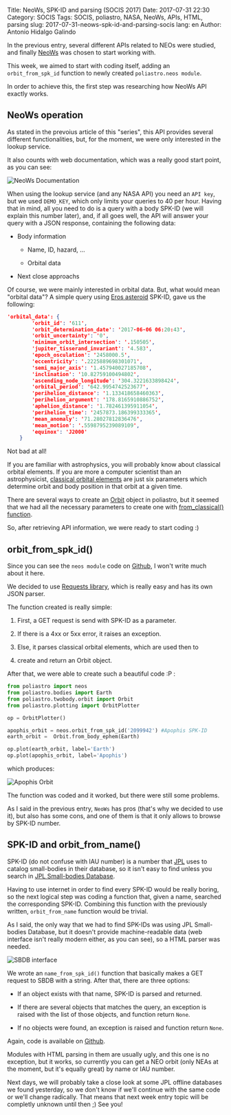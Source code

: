 Title: NeoWs, SPK-ID and parsing (SOCIS 2017)
Date: 2017-07-31 22:30
Category: SOCIS
Tags: SOCIS, poliastro, NASA, NeoWs, APIs, HTML, parsing
slug: 2017-07-31-neows-spk-id-and-parsing-socis
lang: en
Author: Antonio Hidalgo Galindo

In the previous entry, several different APIs related to NEOs were studied, and finally [NeoWs](https://api.nasa.gov/neo/?api_key=DEMO_KEY) was chosen to start working with.

This week, we aimed to start with coding itself, adding an `orbit_from_spk_id` function to newly created `poliastro.neos module`.

In order to achieve this, the first step was researching how NeoWs API exactly works.

## NeoWs operation
As stated in the prevoius article of this "series", this API provides several different functionalities, but, for the moment, we were only interested in the lookup service.

It also counts with web documentation, which was a really good start point, as you can see:

![NeoWs Documentation]({static}/images/neows_lookup.png "NeoWs Documentation")

When using the lookup service (and any NASA API) you need an `API key`, but we used `DEMO_KEY`, which only limits your queries to 40 per hour. Having that in mind, all you need to do is a query with a body SPK-ID (we will explain this number later), and, if all goes well, the API will answer your query with a JSON response, containing the following data:

* Body information

    * Name, ID, hazard, ...

    * Orbital data

* Next close approachs


Of course, we were mainly interested in orbital data. But, what would mean "orbital data"? A simple query using [Eros asteroid](https://en.wikipedia.org/wiki/433_Eros) SPK-ID, gave us the following:

```JSON
'orbital_data': {
        'orbit_id': '611',
        'orbit_determination_date': '2017-06-06 06:20:43',
        'orbit_uncertainty': '0',
        'minimum_orbit_intersection': '.150505',
        'jupiter_tisserand_invariant': '4.583',
        'epoch_osculation': '2458000.5',
        'eccentricity': '.2225889698301071',
        'semi_major_axis': '1.457940027185708',
        'inclination': '10.82759100494802',
        'ascending_node_longitude': '304.3221633898424',
        'orbital_period': '642.9954742523677',
        'perihelion_distance': '1.133418658460363',
        'perihelion_argument': '178.8165910886752',
        'aphelion_distance': '1.782461395911054',
        'perihelion_time': '2457873.186399333365',
        'mean_anomaly': '71.28027812836476',
        'mean_motion': '.5598795239089109',
        'equinox': 'J2000'
    }
```
Not bad at all!

If you are familiar with astrophysics, you will probably know about classical orbital elements. If you are more a computer scientist than an astrophysicist, [classical orbital elements](https://en.wikipedia.org/wiki/Orbital_elements#Keplerian_elements) are just six parameters which determine orbit and body position in that orbit at a given time.

There are several ways to create an [Orbit](https://poliastro.readthedocs.io/en/latest/api.html#module-poliastro.twobody.orbit.Orbit) object in poliastro, but it seemed that we had all the necessary parameters to create one with [from_classical() function](https://poliastro.readthedocs.io/en/latest/api.html#module-poliastro.twobody.orbit.Orbit.from_classical).

So, after retrieving API information, we were ready to start coding :)

## orbit_from_spk_id()

Since you can see the `neos module` code on [Github](https://github.com/poliastro/poliastro/blob/master/src/poliastro/neos.py), I won't write much about it here.

We decided to use [Requests library](http://docs.python-requests.org/en/master/), which is really easy and has its own JSON parser.

The function created is really simple:

1. First, a GET request is send with SPK-ID as a parameter.

2. If there is a 4xx or 5xx error, it raises an exception.

3. Else, it parses classical orbital elements, which are used then to

4. create and return an Orbit object.

After that, we were able to create such a beautiful code :P :

```python
from poliastro import neos
from poliastro.bodies import Earth
from poliastro.twobody.orbit import Orbit
from poliastro.plotting import OrbitPlotter

op = OrbitPlotter()

apophis_orbit = neos.orbit_from_spk_id('2099942') #Apophis SPK-ID
earth_orbit =  Orbit.from_body_ephem(Earth)

op.plot(earth_orbit, label='Earth')
op.plot(apophis_orbit, label='Apophis')
```

which produces:

![Apophis Orbit]({static}/images/apophis.png "Apophis Orbit")

The function was coded and it worked, but there were still some problems.

As I said in the previous entry, `NeoWs` has pros (that's why we decided to use it), but also has some cons, and one of them is that it only allows to browse by SPK-ID number.

## SPK-ID and orbit_from_name()

SPK-ID (do not confuse with IAU number) is a number that [JPL](https://www.jpl.nasa.gov/) uses to catalog small-bodies in their database, so it isn't easy to find unless you search in [JPL Small-bodies Database](https://ssd.jpl.nasa.gov/sbdb.cgi).

Having to use internet in order to find every SPK-ID would be really boring, so the next logical step was coding a function that, given a name, searched the corresponding SPK-ID. Combining this function with the previously written, `orbit_from_name` function would be trivial.

As I said, the only way that we had to find SPK-IDs was using JPL Small-bodies Database, but it doesn't provide machine-readable data (web interface isn't really modern either, as you can see), so a HTML parser was needed.

![SBDB interface]({static}/images/sbdb_interface.png "SBDB interface")

We wrote an `name_from_spk_id()` function that basically makes a GET request to SBDB with a string. After that, there are three options:

* If an object exists with that name, SPK-ID is parsed and returned.

* If there are several objects that matches the query, an exception is raised with the list of those objects, and function return `None`.

* If no objects were found, an exception is raised and function return `None`.

Again, code is available on [Github](https://github.com/poliastro/poliastro/blob/master/src/poliastro/neos.py).

Modules with HTML parsing in them are usually ugly, and this one is no exception, but it works, so currently you can get a NEO orbit (only NEAs at the moment, but it's equally great) by name or IAU number.

Next days, we will probably take a close look at some JPL offline databases we found yesterday, so we don't know if we'll continue with the same code or we'll change radically. That means that next week entry topic will be completly unknown until then ;) See you!